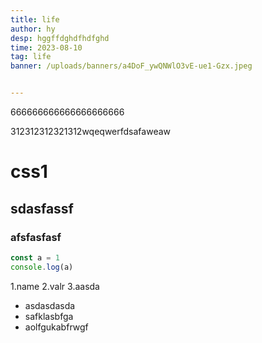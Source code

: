 ```yaml
---
title: life
author: hy
desp: hggffdghdfhdfghd
time: 2023-08-10
tag: life
banner: /uploads/banners/a4DoF_ywQNWlO3vE-ue1-Gzx.jpeg


---
```





666666666666666666666



312312312321312wqeqwerfdsafaweaw

# css1
## sdasfassf
### afsfasfasf
```javascript
const a = 1
console.log(a)
```
1.name
2.valr
3.aasda

- asdasdasda
- safklasbfga
- aolfgukabfrwgf
